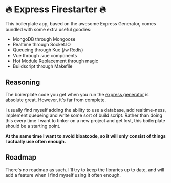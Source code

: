 # 🔥 Express Firestarter 🔥

This boilerplate app, based on the awesome Express Generator, comes bundled with some extra useful goodies:

- MongoDB through Mongoose
- Realtime through Socket.IO
- Queueing through Kue (/w Redis)
- Vue through .vue components
- Hot Module Replacement through magic
- Buildscript through Makefile

## Reasoning

The boilerplate code you get when you run the [express generator](https://expressjs.com/en/starter/generator.html) is absolute great. However, it's far from complete.

I usually find myself adding the ability to use a database, add realtime-ness, implement queueing and write some sort of build script. Rather than doing this every time I want to tinker on a new project and get lost, this boilerplate should be a starting point.

**At the same time I want to avoid bloatcode, so it will only consist of things I actually use often enough.**

## Roadmap

There's no roadmap as such. I'll try to keep the libraries up to date, and will add a feature when I find myself using it often enough.